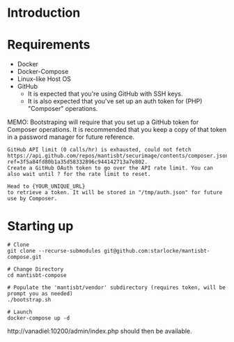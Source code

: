 # Introduction


# Requirements

- Docker
- Docker-Compose
- Linux-like Host OS
- GitHub
  - It is expected that you're using GitHub with SSH keys.
  - It is also expected that you've set up an auth token for (PHP) "Composer"
    operations.

MEMO: Bootstraping will require that you set up a GitHub token for Composer operations.
It is recommended that you keep a copy of that token in a password manager for future
reference.

```
GitHub API limit (0 calls/hr) is exhausted, could not fetch https://api.github.com/repos/mantisbt/securimage/contents/composer.json?ref=3f5a84fd80b1a35d58332896c944142713a7e802.
Create a GitHub OAuth token to go over the API rate limit. You can also wait until ? for the rate limit to reset.

Head to {YOUR_UNIQUE_URL}
to retrieve a token. It will be stored in "/tmp/auth.json" for future use by Composer.
```

# Starting up


```
# Clone
git clone --recurse-submodules git@github.com:starlocke/mantisbt-compose.git

# Change Directory
cd mantisbt-compose

# Populate the 'mantisbt/vendor' subdirectory (requires token, will be prompt you as needed)
./bootstrap.sh

# Launch
docker-compose up -d
```

http://vanadiel:10200/admin/index.php should then be available.
